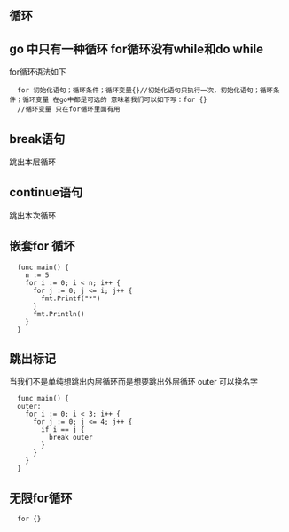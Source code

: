 ## 循环

## go 中只有一种循环 for循环没有while和do while
for循环语法如下
```
  for 初始化语句；循环条件；循环变量{}//初始化语句只执行一次，初始化语句；循环条件；循环变量 在go中都是可选的 意味着我们可以如下写：for {}
  //循环变量 只在for循环里面有用
```

## break语句

跳出本层循环

## continue语句

跳出本次循环

## 嵌套for 循坏
```
  func main() {
    n := 5
    for i := 0; i < n; i++ {
      for j := 0; j <= i; j++ {
        fmt.Printf("*")
      }
      fmt.Println()
    }
  }
```

## 跳出标记
当我们不是单纯想跳出内层循环而是想要跳出外层循环  outer 可以换名字
```
  func main() {
  outer:
    for i := 0; i < 3; i++ {
      for j := 0; j <= 4; j++ {
        if i == j {
          break outer
        }
      }
    }
  }
```

## 无限for循环
```
  for {}
```
